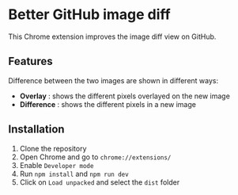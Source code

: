 # Better GitHub image diff

This Chrome extension improves the image diff view on GitHub.

## Features

Difference between the two images are shown in different ways:

- **Overlay** : shows the different pixels overlayed on the new image
- **Difference** : shows the different pixels in a new image

## Installation

1. Clone the repository
2. Open Chrome and go to `chrome://extensions/`
3. Enable `Developer mode`
4. Run `npm install` and `npm run dev`
5. Click on `Load unpacked` and select the `dist` folder
